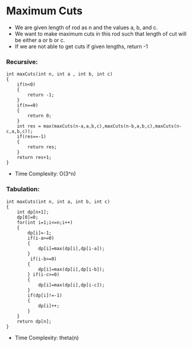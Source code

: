 # Maximum Cuts
- We are given length of rod as n and the values a, b, and c.
- We want to make maximum cuts in this rod such that length of cut will be either a or b or c.
- If we are not able to get cuts if given lengths, return -1

### Recursive:
```
int maxCuts(int n, int a , int b, int c)
{
    if(n<0)
    {
        return -1;
    }
    if(n==0)
    {
        return 0;
    }
    int res = max(maxCuts(n-a,a,b,c),maxCuts(n-b,a,b,c),maxCuts(n-c,a,b,c));
    if(res==-1)
    {
        return res;
    }
    return res+1;
}
```
- Time Complexity: O(3^n)


### Tabulation:
```
int maxCuts(int n, int a, int b, int c)
{
    int dp[n+1];
    dp[0]=0;
    for(int i=1;i<=n;i++)
    {
        dp[i]=-1;
        if(i-a>=0)
        {
            dp[i]=max(dp[i],dp[i-a]);
        }
         if(i-b>=0)
        {
            dp[i]=max(dp[i],dp[i-b]);
        } if(i-c>=0)
        {
            dp[i]=max(dp[i],dp[i-c]);
        }
        if(dp[i]!=-1)
        {
            dp[i]++;
        }
    }
    return dp[n];
}
```
- Time Complexity: theta(n)
